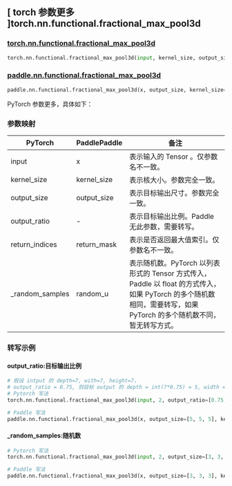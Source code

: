 ## [ torch 参数更多 ]torch.nn.functional.fractional_max_pool3d

### [torch.nn.functional.fractional_max_pool3d](https://pytorch.org/docs/stable/generated/torch.nn.functional.fractional_max_pool3d.html#torch-nn-functional-fractional-max-pool3d)

```python
torch.nn.functional.fractional_max_pool3d(input, kernel_size, output_size=None, output_ratio=None, return_indices=False, _random_samples=None)
```

### [paddle.nn.functional.fractional_max_pool3d](https://www.paddlepaddle.org.cn/documentation/docs/zh/develop/api/paddle/nn/functional/fractional_max_pool3d_cn.html)

```python
paddle.nn.functional.fractional_max_pool3d(x, output_size, kernel_size=None, random_u=None, return_mask=False, name=None)
```

PyTorch 参数更多，具体如下：

### 参数映射

| PyTorch       | PaddlePaddle | 备注                                                   |
| ------------- | ------------ | ------------------------------------------------------ |
| input         | x            | 表示输入的 Tensor 。仅参数名不一致。                        |
| kernel_size   | kernel_size  | 表示核大小。参数完全一致。                                 |
| output_size   | output_size  | 表示目标输出尺寸。参数完全一致。                            |
| output_ratio  | -            | 表示目标输出比例。Paddle 无此参数，需要转写。                |
| return_indices | return_mask | 表示是否返回最大值索引。仅参数名不一致。                      |
| _random_samples | random_u   | 表示随机数。PyTorch 以列表形式的 Tensor 方式传入，Paddle 以 float 的方式传入，如果 PyTorch 的多个随机数相同，需要转写，如果 PyTorch 的多个随机数不同，暂无转写方式。  |

### 转写示例

#### output_ratio:目标输出比例

```python
# 假设 intput 的 depth=7, with=7, height=7，
# output_ratio = 0.75, 则目标 output 的 depth = int(7*0.75) = 5, width = int(7*0.75) = 5, height = int(7*0.75) = 5
# Pytorch 写法
torch.nn.functional.fractional_max_pool3d(input, 2, output_ratio=[0.75, 0.75, 0.75], return_indices=True)

# Paddle 写法
paddle.nn.functional.fractional_max_pool3d(x, output_size=[5, 5, 5], kernel_size=2, return_mask=True)
```

#### _random_samples:随机数

```python
# Pytorch 写法
torch.nn.functional.fractional_max_pool3d(input, 2, output_size=[3, 3, 3], return_indices=True, _random_samples=torch.tensor([[[0.3, 0.3, 0.3]]]))

# Paddle 写法
paddle.nn.functional.fractional_max_pool3d(x, output_size=[3, 3, 3], kernel_size=2, return_mask=True, random_u=0.3)
```
